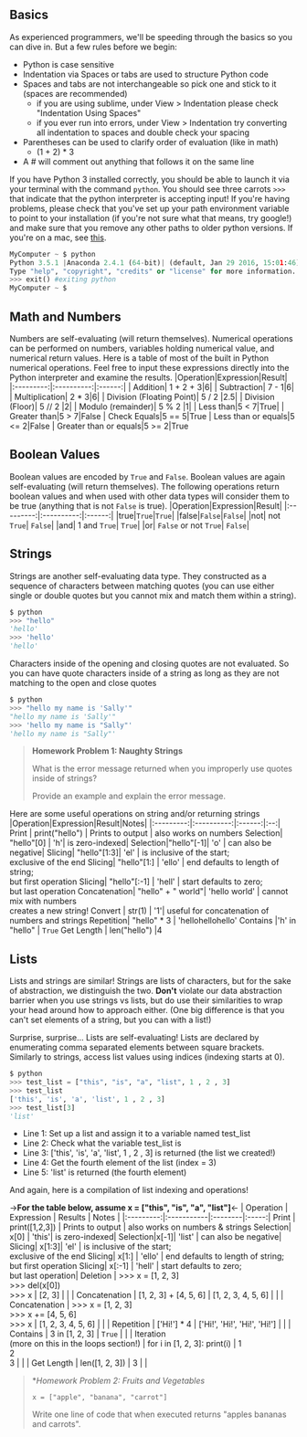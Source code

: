 ## Basics
As experienced programmers, we'll be speeding through the basics so you can dive in. But a few rules before we begin:
* Python is case sensitive
* Indentation via Spaces or tabs are used to structure Python code
* Spaces and tabs are not interchangeable so pick one and stick to it (spaces are recommended)
   * if you are using sublime, under View > Indentation please check "Indentation Using Spaces"
   * if you ever run into errors, under View > Indentation try converting all indentation to spaces and double check your spacing
* Parentheses can be used to clarify order of evaluation (like in math)
   * (1 + 2) * 3
* A # will comment out anything that follows it on the same line

If you have Python 3 installed correctly, you should be able to launch it via your terminal with the command ```python```. You should see three carrots ```>>>``` that indicate that the python interpreter is accepting input! If you're having problems, please check that you've set up your path environment variable to point to your installation (if you're not sure what that means, try google!) and make sure that you remove any other paths to older python versions. If you're on a mac, see [this](http://superuser.com/questions/770696/how-to-update-macs-system-python).
```python
MyComputer ~ $ python
Python 3.5.1 |Anaconda 2.4.1 (64-bit)| (default, Jan 29 2016, 15:01:46) [MSC v.1900 64 bit (AMD64)] on win32
Type "help", "copyright", "credits" or "license" for more information.
>>> exit() #exiting python
MyComputer ~ $ 
```

## Math and Numbers
Numbers are self-evaluating (will return themselves). Numerical operations can be performed on numbers, variables holding numerical value, and numerical return values. Here is a table of most of the built in Python numerical operations. Feel free to input these expressions directly into the Python interpreter and examine the results.
|Operation|Expression|Result|
|:---------:|:----------:|:------:|
| Addition| 1 + 2 + 3|6|
| Subtraction| 7 - 1|6|
| Multiplication| 2 * 3|6|
| Division (Floating Point)| 5 / 2 |2.5|
| Division (Floor)| 5 // 2 |2|
| Modulo (remainder)| 5 % 2 |1|
| Less than|5 < 7|True|
| Greater than|5 > 7|False
| Check Equals|5 == 5|True
| Less than or equals|5 <= 2|False
| Greater than or equals|5 >= 2|True

## Boolean Values
Boolean values are encoded by ```True``` and ```False```. Boolean values are again self-evaluating (will return themselves). The following operations return boolean values and when used with other data types will consider them to be true (anything that is not ```False``` is true).
|Operation|Expression|Result|
|:---------:|:----------:|:------:|
|true|```True```|```True```|
|false|```False```|```False```|
|not| not ```True```| ```False```|
|and| 1 and ```True```| ```True```|
|or| ```False``` or not ```True```| ```False```|

## Strings
Strings are another self-evaluating data type. They constructed as a sequence of characters between matching quotes (you can use either single or double quotes but you cannot mix and match them within a string). 
```python
$ python
>>> "hello"
'hello'
>>> 'hello'
'hello'
```
Characters inside of the opening and closing quotes are not evaluated. So you can have quote characters inside of a string as long as they are not matching to the open and close quotes

```python
$ python
>>> "hello my name is 'Sally'"
"hello my name is 'Sally'"
>>> 'hello my name is "Sally"'
'hello my name is "Sally"'
```
> **Homework Problem 1: Naughty Strings**
>
>What is the error message returned when you improperly use quotes inside of strings?
>
>Provide an example and explain the error message.

Here are some useful operations on string and/or returning strings
|Operation|Expression|Result|Notes|
|:---------:|:----------:|:------:|:--:|
Print | print("hello") | Prints to output | also works on numbers
Selection| "hello"[0] | 'h'| is zero-indexed|
Selection|"hello"[-1]| 'o' | can also be negative|
Slicing| "hello"[1:3]| 'el' | is inclusive of the start; <br> exclusive of the end
Slicing| "hello"[1:] | 'ello' | end defaults to length of string; <br> but first operation
Slicing| "hello"[:-1] | 'hell' | start defaults to zero; <br> but last operation
Concatenation| "hello" + " world"| 'hello world' | cannot mix with numbers <br> creates a new string!
Convert | str(1) | '1'| useful for concatenation of numbers and strings
Repetition| "hello" * 3 | 'hellohellohello'
Contains |'h' in "hello" | ```True```
Get Length | len("hello") |4

## Lists
Lists and strings are similar! Strings are lists of characters, but for the sake of abstraction, we distinguish the two. **Don't** violate our data abstraction barrier when you use strings vs lists, but do use their similarities to wrap your head around how to approach either. (One big difference is that you can't set elements of a string, but you can with a list!)

Surprise, surprise... Lists are self-evaluating! Lists are declared by enumerating comma separated elements between square brackets. Similarly to strings, access list values using indices (indexing starts at 0).

```python
$ python
>>> test_list = ["this", "is", "a", "list", 1 , 2 , 3]
>>> test_list
['this', 'is', 'a', 'list', 1 , 2 , 3]
>>> test_list[3]
'list'
```
* Line 1: Set up a list and assign it to a variable named test_list
* Line 2: Check what the variable test_list is
* Line 3: ['this', 'is', 'a', 'list', 1 , 2 , 3] is returned (the list we created!)
* Line 4: Get the fourth element of the list (index = 3)
* Line 5: 'list' is returned (the fourth element)

And again, here is a compilation of list indexing and operations!

->**For the table below, assume x = ["this", "is", "a", "list"]**<-
| Operation | Expression | Results | Notes |
|:---------:|:-----------|:--------|:-----:|
Print | print([1,2,3]) | Prints to output | also works on numbers & strings
Selection| x[0] | 'this'| is zero-indexed|
Selection|x[-1]| 'list' | can also be negative|
Slicing| x[1:3]| 'el' | is inclusive of the start; <br> exclusive of the end
Slicing| x[1:] | 'ello' | end defaults to length of string; <br> but first operation
Slicing| x[:-1] | 'hell' | start defaults to zero; <br> but last operation| Deletion | >>> x = [1, 2, 3]  <br> >>> del(x[0]) <br> >>> x | [2, 3] |  |
| Concatenation | [1, 2, 3] + [4, 5, 6] | [1, 2, 3, 4, 5, 6] |  |
| Concatenation | >>> x = [1, 2, 3] <br> >>> x += [4, 5, 6] <br> >>> x | [1, 2, 3, 4, 5, 6] |  |
| Repetition | ['Hi!'] * 4 | ['Hi!', 'Hi!', 'Hi!', 'Hi!'] |  |
| Contains | 3 in [1, 2, 3] | ```True``` |  |
| Iteration <br> (more on this in the loops section!) | for i in [1, 2, 3]: print(i) | 1<br>2<br>3 |  |
| Get Length | len([1, 2, 3]) | 3 |  |

> **Homework Problem 2: Fruits and Vegetables*
>
> ```x = ["apple", "banana", "carrot"]```
>
> Write one line of code that when executed returns "apples bananas and carrots". 